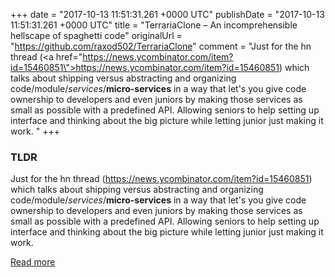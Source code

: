 +++
date = "2017-10-13 11:51:31.261 +0000 UTC"
publishDate = "2017-10-13 11:51:31.261 +0000 UTC"
title = "TerrariaClone – An incomprehensible hellscape of spaghetti code"
originalUrl = "https://github.com/raxod502/TerrariaClone"
comment = "Just for the hn thread (<a href=\"https://news.ycombinator.com/item?id=15460851\">https://news.ycombinator.com/item?id=15460851</a>) which talks about shipping versus abstracting and organizing code/module/*services*/**micro-services** in a way that let's you give code ownership to developers and even juniors by making those services as small as possible with a predefined API. Allowing seniors to help setting up interface and thinking about the big picture while letting junior just making it work. "
+++

### TLDR

Just for the hn thread (<a href="https://news.ycombinator.com/item?id=15460851">https://news.ycombinator.com/item?id=15460851</a>) which talks about shipping versus abstracting and organizing code/module/*services*/**micro-services** in a way that let's you give code ownership to developers and even juniors by making those services as small as possible with a predefined API. Allowing seniors to help setting up interface and thinking about the big picture while letting junior just making it work.

[Read more](https://github.com/raxod502/TerrariaClone)
